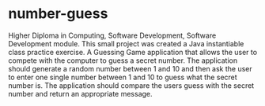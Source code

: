 # number-guess
Higher Diploma in Computing, Software Development, Software Development module.
This small project was created a Java instantiable class practice exercise. 
A Guessing Game application that allows the user to compete with the computer to guess a secret number.
The application should generate a random number between 1 and 10 and then ask the user to enter one single number between 1 and 10 to guess what the secret number is.   The application should compare the users guess with the secret number and return an appropriate message.

